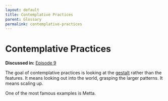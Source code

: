 ```yaml
---
layout: default
title: Contemplative Practices
parent: Glossary
permalink: contemplative-practices
---
```


# Contemplative Practices

**Discussed in:** [Episode 9](/episodes/9)

The goal of contemplative practices is looking at the [gestalt](/gestalt) rather than the features. It means looking out into the world, grasping the larger patterns. It means scaling up.

One of the most famous examples is Metta.